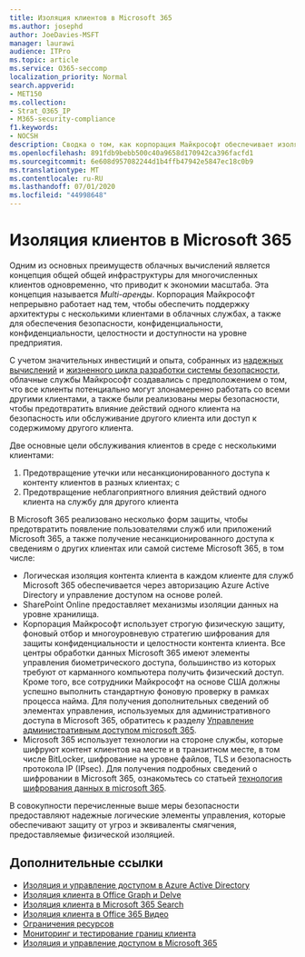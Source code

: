 ```yaml
---
title: Изоляция клиентов в Microsoft 365
ms.author: josephd
author: JoeDavies-MSFT
manager: laurawi
audience: ITPro
ms.topic: article
ms.service: O365-seccomp
localization_priority: Normal
search.appverid:
- MET150
ms.collection:
- Strat_O365_IP
- M365-security-compliance
f1.keywords:
- NOCSH
description: Сводка о том, как корпорация Майкрософт обеспечивает изоляцию клиентов для Microsoft 365.
ms.openlocfilehash: 891fdb9bebb500c40a9658d170942ca396facfd1
ms.sourcegitcommit: 6e608d957082244d1b4ffb47942e5847ec18c0b9
ms.translationtype: MT
ms.contentlocale: ru-RU
ms.lasthandoff: 07/01/2020
ms.locfileid: "44998648"
---
```

# <a name="tenant-isolation-in-microsoft-365"></a>Изоляция клиентов в Microsoft 365

Одним из основных преимуществ облачных вычислений является концепция общей общей инфраструктуры для многочисленных клиентов одновременно, что приводит к экономии масштаба. Эта концепция называется *Multi-аренды*. Корпорация Майкрософт непрерывно работает над тем, чтобы обеспечить поддержку архитектуры с несколькими клиентами в облачных службах, а также для обеспечения безопасности, конфиденциальности, конфиденциальности, целостности и доступности на уровне предприятия.

С учетом значительных инвестиций и опыта, собранных из [надежных вычислений](https://www.microsoft.com/trust-center) и [жизненного цикла разработки системы безопасности](https://www.microsoft.com/securityengineering/sdl/), облачные службы Майкрософт создавались с предположением о том, что все клиенты потенциально могут злонамеренно работать со всеми другими клиентами, а также были реализованы меры безопасности, чтобы предотвратить влияние действий одного клиента на безопасность или обслуживание другого клиента или доступ к содержимому другого клиента.

Две основные цели обслуживания клиентов в среде с несколькими клиентами:

1.  Предотвращение утечки или несанкционированного доступа к контенту клиентов в разных клиентах; с
2.  Предотвращение неблагоприятного влияния действий одного клиента на службу для другого клиента

В Microsoft 365 реализовано несколько форм защиты, чтобы предотвратить появление пользователями служб или приложений Microsoft 365, а также получение несанкционированного доступа к сведениям о других клиентах или самой системе Microsoft 365, в том числе:

- Логическая изоляция контента клиента в каждом клиенте для служб Microsoft 365 обеспечивается через авторизацию Azure Active Directory и управление доступом на основе ролей.
- SharePoint Online предоставляет механизмы изоляции данных на уровне хранилища.
- Корпорация Майкрософт использует строгую физическую защиту, фоновый отбор и многоуровневую стратегию шифрования для защиты конфиденциальности и целостности контента клиента. Все центры обработки данных Microsoft 365 имеют элементы управления биометрического доступа, большинство из которых требуют от карманного компьютера получить физический доступ. Кроме того, все сотрудники Майкрософт на основе США должны успешно выполнить стандартную фоновую проверку в рамках процесса найма. Для получения дополнительных сведений об элементах управления, используемых для административного доступа в Microsoft 365, обратитесь к разделу [Управление административным доступом microsoft 365](office-365-administrative-access-controls-overview.md).
- Microsoft 365 использует технологии на стороне службы, которые шифруют контент клиентов на месте и в транзитном месте, в том числе BitLocker, шифрование на уровне файлов, TLS и безопасность протокола IP (IPsec). Для получения подробных сведений о шифровании в Microsoft 365, ознакомьтесь со статьей [технология шифрования данных в microsoft 365](https://docs.microsoft.com/microsoft-365/compliance/office-365-encryption-in-the-microsoft-cloud-overview).

В совокупности перечисленные выше меры безопасности предоставляют надежные логические элементы управления, которые обеспечивают защиту от угроз и эквиваленты смягчения, предоставляемые физической изоляцией.

## <a name="related-links"></a>Дополнительные ссылки

- [Изоляция и управление доступом в Azure Active Directory](office-365-isolation-in-azure-active-directory.md)
- [Изоляция клиента в Office Graph и Delve](office-365-isolation-in-graph-and-delve.md)
- [Изоляция клиента в Microsoft 365 Search](office-365-isolation-in-office-365-search.md)
- [Изоляция клиента в Office 365 Видео](office-365-isolation-in-office-365-video.md)
- [Ограничения ресурсов](office-365-resource-limits.md)
- [Мониторинг и тестирование границ клиента](office-365-monitoring-and-testing.md)
- [Изоляция и управление доступом в Microsoft 365](office-365-isolation-in-office-365.md)
